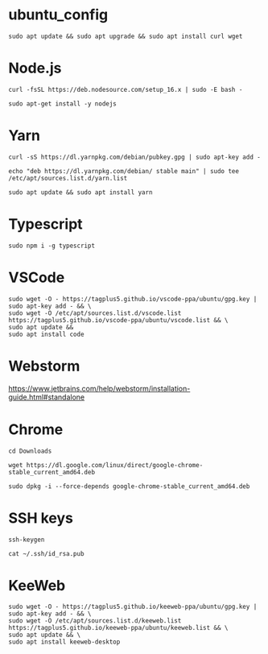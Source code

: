 # ubuntu_config

`sudo apt update && sudo apt upgrade && sudo apt install curl wget`


# Node.js

`curl -fsSL https://deb.nodesource.com/setup_16.x | sudo -E bash -`

`sudo apt-get install -y nodejs`


# Yarn

`curl -sS https://dl.yarnpkg.com/debian/pubkey.gpg | sudo apt-key add -`

`echo "deb https://dl.yarnpkg.com/debian/ stable main" | sudo tee /etc/apt/sources.list.d/yarn.list`

`sudo apt update && sudo apt install yarn`


# Typescript

`sudo npm i -g typescript`


# VSCode

```
sudo wget -O - https://tagplus5.github.io/vscode-ppa/ubuntu/gpg.key | sudo apt-key add - && \
sudo wget -O /etc/apt/sources.list.d/vscode.list https://tagplus5.github.io/vscode-ppa/ubuntu/vscode.list && \
sudo apt update &&
sudo apt install code
```

# Webstorm

https://www.jetbrains.com/help/webstorm/installation-guide.html#standalone


# Chrome

`cd Downloads`

`wget https://dl.google.com/linux/direct/google-chrome-stable_current_amd64.deb`

`sudo dpkg -i --force-depends google-chrome-stable_current_amd64.deb`


# SSH keys

`ssh-keygen`

`cat ~/.ssh/id_rsa.pub`


# KeeWeb

```
sudo wget -O - https://tagplus5.github.io/keeweb-ppa/ubuntu/gpg.key | sudo apt-key add - && \
sudo wget -O /etc/apt/sources.list.d/keeweb.list https://tagplus5.github.io/keeweb-ppa/ubuntu/keeweb.list && \
sudo apt update && \
sudo apt install keeweb-desktop
```




